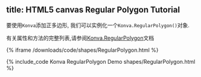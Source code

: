 title: HTML5 canvas Regular Polygon Tutorial
---
要使用`Konva`添加正多边形, 我们可以实例化一个`Konva.RegularPolygon()`对象.

有关属性和方法的完整列表,请参阅[Konva.RegularPolygon](https://konvajs.github.io/api/Konva.RegularPolygon.html)文档


{% iframe /downloads/code/shapes/RegularPolygon.html %}

{% include_code Konva RegularPolygon Demo shapes/RegularPolygon.html %}